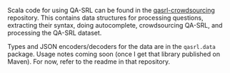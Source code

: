 Scala code for using QA-SRL can be found in the
[qasrl-crowdsourcing](https://github.com/julianmichael/qasrl-crowdsourcing)
repository. This contains data structures for processing questions, extracting their syntax,
doing autocomplete, crowdsourcing QA-SRL, and processing the QA-SRL dataset.

Types and JSON encoders/decoders for the data are in the `qasrl.data` package.
Usage notes coming soon (once I get that library published on Maven). For now, refer to the readme
in that repository.